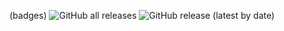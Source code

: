 (badges)
![GitHub all releases](https://img.shields.io/github/downloads/smokycinnamon/psh_msh/total)
![GitHub release (latest by date)](https://img.shields.io/github/downloads/smokycinnamon/psh_msh/v1.2.5/total)
